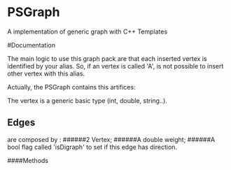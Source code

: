 # PSGraph
A implementation of generic graph with C++ Templates 

#Documentation

The main logic to use this graph pack are that each inserted vertex is identified by your alias. So, if an vertex is called 'A', is not possible to insert other vertex with this alias. 

Actually, the PSGraph contains this artifices:

The vertex is a generic basic type (int, double, string..).

## Edges 
are composed by : 
######2 Vertex;
######A double weight;
######A bool flag called 'isDigraph' to set if this edge has direction.

####Methods

